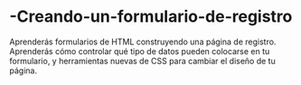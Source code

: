 # -Creando-un-formulario-de-registro
 Aprenderás formularios de HTML construyendo una página de registro. Aprenderás cómo controlar qué tipo de datos pueden colocarse en tu formulario, y herramientas nuevas de CSS para cambiar el diseño de tu página.
